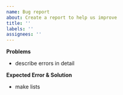 ```yaml
---
name: Bug report
about: Create a report to help us improve
title: ''
labels: ''
assignees: ''
---
```


**Problems**

- describe errors in detail

**Expected Error & Solution**

- make lists
